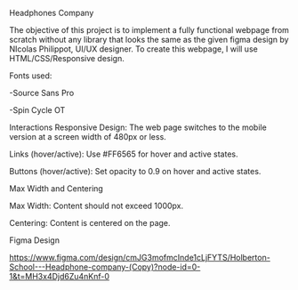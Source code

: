Headphones Company

The objective of this project is to implement a fully functional webpage from scratch without any library that looks the same as the given figma design by NIcolas Philippot, UI/UX designer. To create this webpage, I will use HTML/CSS/Responsive design.

Fonts used:

-Source Sans Pro

-Spin Cycle OT

Interactions
Responsive Design: The web page switches to the mobile version at a screen width of 480px or less.

Links (hover/active): Use #FF6565 for hover and active states.

Buttons (hover/active): Set opacity to 0.9 on hover and active states.

Max Width and Centering

Max Width: Content should not exceed 1000px.

Centering: Content is centered on the page.

Figma Design

https://www.figma.com/design/cmJG3mofmcInde1cLjFYTS/Holberton-School---Headphone-company-(Copy)?node-id=0-1&t=MH3x4Djd6Zu4nKnf-0
